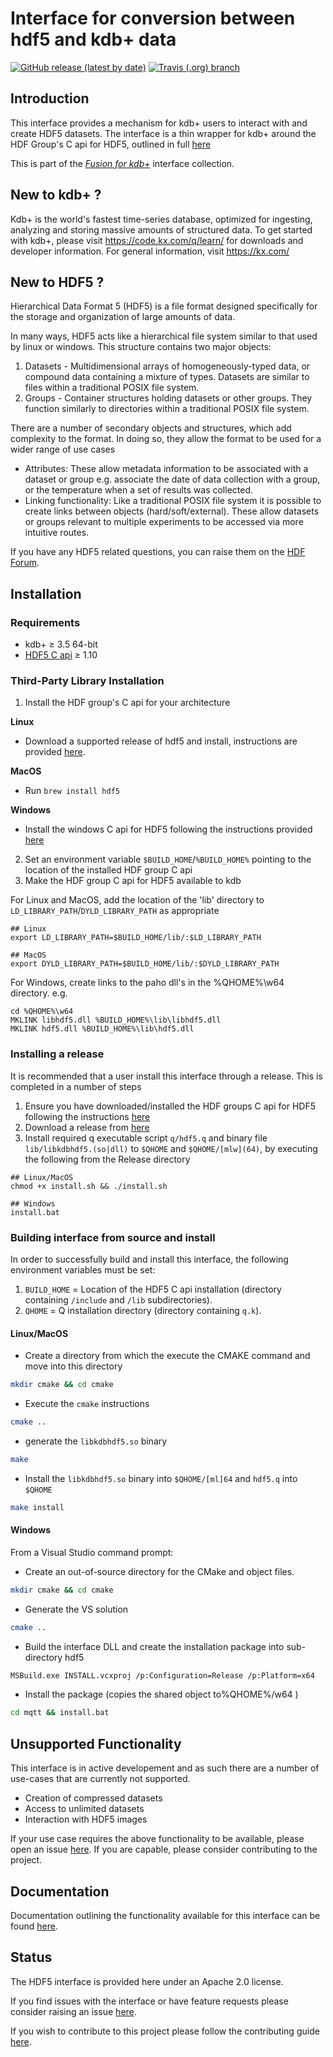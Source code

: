 # Interface for conversion between hdf5 and kdb+ data 

[![GitHub release (latest by date)](https://img.shields.io/github/v/release/kxsystems/hdf5?include_prereleases)](https://github.com/kxsystems/hdf5/releases) [![Travis (.org) branch](https://img.shields.io/travis/kxsystems/hdf5/master?label=travis%20build)](https://travis-ci.org/kxsystems/hdf5/branches)

## Introduction

This interface provides a mechanism for kdb+ users to interact with and create HDF5 datasets. The interface is a thin wrapper for kdb+ around the HDF Group's C api for HDF5, outlined in full [here](https://support.hdfgroup.org/HDF5/doc/RM/RM_H5Front.html)

This is part of the [_Fusion for kdb+_](http://code.kx.com/q/interfaces/fusion/) interface collection.

## New to kdb+ ?

Kdb+ is the world's fastest time-series database, optimized for ingesting, analyzing and storing massive amounts of structured data. To get started with kdb+, please visit https://code.kx.com/q/learn/ for downloads and developer information. For general information, visit https://kx.com/

## New to HDF5 ?

Hierarchical Data Format 5 (HDF5) is a file format designed specifically for the storage and organization of large amounts of data.

In many ways, HDF5 acts like a hierarchical file system similar to that used by linux or windows. This structure contains two major objects:

1. Datasets - Multidimensional arrays of homogeneously-typed data, or compound data containing a mixture of types. Datasets are similar to files within a traditional POSIX file system.
2. Groups - Container structures holding datasets or other groups. They function similarly to directories within a traditional POSIX file system.

There are a number of secondary objects and structures, which add complexity to the format. In doing so, they allow the format to be used for a wider range of use cases

* Attributes: These allow metadata information to be associated with a dataset or group e.g. associate the date of data collection with a group, or the temperature when a set of results was collected.
* Linking functionality: Like a traditional POSIX file system it is possible to create links between objects (hard/soft/external). These allow datasets or groups relevant to multiple experiments to be accessed via more intuitive routes.

If you have any HDF5 related questions, you can raise them on the [HDF Forum](https://forum.hdfgroup.org/).


## Installation

### Requirements

* kdb+ ≥ 3.5 64-bit
* [HDF5 C api](https://support.hdfgroup.org/HDF5/doc/H5.intro.html) ≥ 1.10

### Third-Party Library Installation

1. Install the HDF group's C api for your architecture

**Linux**
- Download a supported release of hdf5 and install, instructions are provided [here](https://support.hdfgroup.org/HDF5/HDF5-FAQ.html#10).

**MacOS**
- Run `brew install hdf5`

**Windows**
- Install the windows C api for HDF5 following the instructions provided [here](https://support.hdfgroup.org/HDF5/faq/windows.html)

2. Set an environment variable `$BUILD_HOME`/`%BUILD_HOME%` pointing to the location of the installed HDF group C api
3. Make the HDF group C api for HDF5 available to kdb

For Linux and MacOS, add the location of the 'lib' directory to `LD_LIBRARY_PATH`/`DYLD_LIBRARY_PATH` as appropriate

```
## Linux
export LD_LIBRARY_PATH=$BUILD_HOME/lib/:$LD_LIBRARY_PATH

## MacOS
export DYLD_LIBRARY_PATH=$BUILD_HOME/lib/:$DYLD_LIBRARY_PATH
```

For Windows, create links to the paho dll's in the %QHOME%\w64 directory. e.g.

```
cd %QHOME%\w64
MKLINK libhdf5.dll %BUILD_HOME%\lib\libhdf5.dll
MKLINK hdf5.dll %BUILD_HOME%\lib\hdf5.dll
```

### Installing a release

It is recommended that a user install this interface through a release. This is completed in a number of steps

1. Ensure you have downloaded/installed the HDF groups C api for HDF5 following the instructions [here](https://github.com/KxSystems/hdf5#third-party-library-installation)
2. Download a release from [here](https://github.com/KxSystems/hdf5/releases)
4. Install required q executable script `q/hdf5.q` and binary file `lib/libkdbhdf5.(so|dll)` to `$QHOME` and `$QHOME/[mlw](64)`, by executing the following from the Release directory

```
## Linux/MacOS
chmod +x install.sh && ./install.sh

## Windows
install.bat
```


### Building interface from source and install

In order to successfully build and install this interface, the following environment variables must be set:

1. `BUILD_HOME` = Location of the HDF5 C api installation (directory containing `/include` and `/lib` subdirectories).
2. `QHOME` = Q installation directory (directory containing `q.k`).

#### Linux/MacOS

* Create a directory from which the execute the CMAKE command and move into this directory

```bash
mkdir cmake && cd cmake
```

* Execute the `cmake` instructions

```bash
cmake ..
```

* generate the `libkdbhdf5.so` binary

```bash
make
```

* Install the `libkdbhdf5.so` binary into `$QHOME/[ml]64` and `hdf5.q` into `$QHOME`

```bash
make install
```

#### Windows

From a Visual Studio command prompt:

* Create an out-of-source directory for the CMake and object files.

```bash
mkdir cmake && cd cmake
```

* Generate the VS solution

```bash
cmake ..
```

* Build the interface DLL and create the installation package into sub-directory hdf5

```bash
MSBuild.exe INSTALL.vcxproj /p:Configuration=Release /p:Platform=x64
```

* Install the package (copies the shared object to%QHOME%/w64 )

```bash
cd mqtt && install.bat
```

## Unsupported Functionality

This interface is in active developement and as such there are a number of use-cases that are currently not supported.

- Creation of compressed datasets
- Access to unlimited datasets
- Interaction with HDF5 images

If your use case requires the above functionality to be available, please open an issue [here](https://github.com/KxSystems/hdf5/issues). If you are capable, please consider contributing to the project.

## Documentation

Documentation outlining the functionality available for this interface can be found [here](https://code.kx.com/q/interfaces/hdf5).

## Status

The HDF5 interface is provided here under an Apache 2.0 license.

If you find issues with the interface or have feature requests please consider raising an issue [here](https://github.com/KxSystems/hdf5/issues).

If you wish to contribute to this project please follow the contributing guide [here](https://github.com/KxSystems/hdf5/blob/master/CONTRIBUTING.md).
